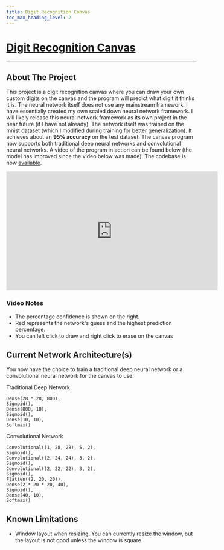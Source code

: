 ```yaml
---
title: Digit Recognition Canvas
toc_max_heading_level: 2
---
```


# [Digit Recognition Canvas](https://github.com/Logon27/Digit-Recognition-Canvas)

---

## About The Project

This project is a digit recognition canvas where you can draw your own custom digits on the canvas and the program will predict what digit it thinks it is. The neural network itself does not use any mainstream framework. I have essentially created my own scaled down neural network framework. I will likely release this neural network framework as its own project in the near future (if I have not already). The network itself was trained on the mnist dataset (which I modified during training for better generalization). It achieves about an **95% accuracy** on the test dataset. The canvas program now supports both traditional deep neural networks and convolutional neural networks. A video of the program in action can be found below (the model has improved since the video below was made). The codebase is now [available](https://github.com/Logon27/Digit-Recognition-Canvas).

<div class="videoWrapper">
<iframe width="560" height="315" src="https://www.youtube.com/embed/b7AX3uBqzZ8" title="Digit Recognition Canvas" frameborder="0" allow="accelerometer; autoplay; clipboard-write; encrypted-media; gyroscope; picture-in-picture; fullscreen"></iframe>
</div>

### Video Notes

- The percentage confidence is shown on the right.
- Red represents the network's guess and the highest prediction percentage.
- You can left click to draw and right click to erase on the canvas

## Current Network Architecture(s)

You now have the choice to train a traditional deep neural network or a convolutional neural network for the canvas to use.

Traditional Deep Network
```
Dense(28 * 28, 800),
Sigmoid(),
Dense(800, 10),
Sigmoid(),
Dense(10, 10),
Softmax()
```

Convolutional Network
```
Convolutional((1, 28, 28), 5, 2),
Sigmoid(),
Convolutional((2, 24, 24), 3, 2),
Sigmoid(),
Convolutional((2, 22, 22), 3, 2),
Sigmoid(),
Flatten((2, 20, 20)),
Dense(2 * 20 * 20, 40),
Sigmoid(),
Dense(40, 10),
Softmax()
```

## Known Limitations
- Window layout when resizing. You can currently resize the window, but the layout is not good unless the window is square.